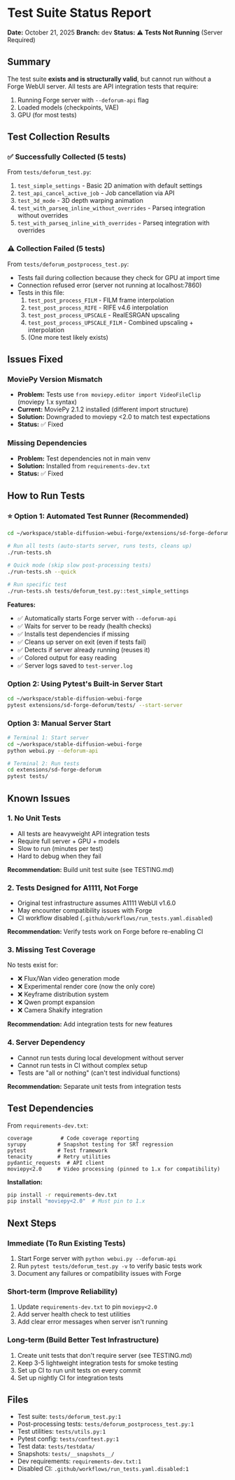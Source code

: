 # Test Suite Status Report

**Date:** October 21, 2025
**Branch:** dev
**Status:** ⚠️ **Tests Not Running** (Server Required)

## Summary

The test suite **exists and is structurally valid**, but cannot run without a Forge WebUI server. All tests are API integration tests that require:
1. Running Forge server with `--deforum-api` flag
2. Loaded models (checkpoints, VAE)
3. GPU (for most tests)

## Test Collection Results

### ✅ Successfully Collected (5 tests)

From `tests/deforum_test.py`:
1. `test_simple_settings` - Basic 2D animation with default settings
2. `test_api_cancel_active_job` - Job cancellation via API
3. `test_3d_mode` - 3D depth warping animation
4. `test_with_parseq_inline_without_overrides` - Parseq integration without overrides
5. `test_with_parseq_inline_with_overrides` - Parseq integration with overrides

### ⚠️ Collection Failed (5 tests)

From `tests/deforum_postprocess_test.py`:
- Tests fail during collection because they check for GPU at import time
- Connection refused error (server not running at localhost:7860)
- Tests in this file:
  1. `test_post_process_FILM` - FILM frame interpolation
  2. `test_post_process_RIFE` - RIFE v4.6 interpolation
  3. `test_post_process_UPSCALE` - RealESRGAN upscaling
  4. `test_post_process_UPSCALE_FILM` - Combined upscaling + interpolation
  5. (One more test likely exists)

## Issues Fixed

### MoviePy Version Mismatch
- **Problem:** Tests use `from moviepy.editor import VideoFileClip` (moviepy 1.x syntax)
- **Current:** MoviePy 2.1.2 installed (different import structure)
- **Solution:** Downgraded to moviepy <2.0 to match test expectations
- **Status:** ✅ Fixed

### Missing Dependencies
- **Problem:** Test dependencies not in main venv
- **Solution:** Installed from `requirements-dev.txt`
- **Status:** ✅ Fixed

## How to Run Tests

### ⭐ Option 1: Automated Test Runner (Recommended)
```bash
cd ~/workspace/stable-diffusion-webui-forge/extensions/sd-forge-deforum

# Run all tests (auto-starts server, runs tests, cleans up)
./run-tests.sh

# Quick mode (skip slow post-processing tests)
./run-tests.sh --quick

# Run specific test
./run-tests.sh tests/deforum_test.py::test_simple_settings
```

**Features:**
- ✅ Automatically starts Forge server with `--deforum-api`
- ✅ Waits for server to be ready (health checks)
- ✅ Installs test dependencies if missing
- ✅ Cleans up server on exit (even if tests fail)
- ✅ Detects if server already running (reuses it)
- ✅ Colored output for easy reading
- ✅ Server logs saved to `test-server.log`

### Option 2: Using Pytest's Built-in Server Start
```bash
cd ~/workspace/stable-diffusion-webui-forge
pytest extensions/sd-forge-deforum/tests/ --start-server
```

### Option 3: Manual Server Start
```bash
# Terminal 1: Start server
cd ~/workspace/stable-diffusion-webui-forge
python webui.py --deforum-api

# Terminal 2: Run tests
cd extensions/sd-forge-deforum
pytest tests/
```

## Known Issues

### 1. **No Unit Tests**
- All tests are heavyweight API integration tests
- Require full server + GPU + models
- Slow to run (minutes per test)
- Hard to debug when they fail

**Recommendation:** Build unit test suite (see TESTING.md)

### 2. **Tests Designed for A1111, Not Forge**
- Original test infrastructure assumes A1111 WebUI v1.6.0
- May encounter compatibility issues with Forge
- CI workflow disabled (`.github/workflows/run_tests.yaml.disabled`)

**Recommendation:** Verify tests work on Forge before re-enabling CI

### 3. **Missing Test Coverage**
No tests exist for:
- ❌ Flux/Wan video generation mode
- ❌ Experimental render core (now the only core)
- ❌ Keyframe distribution system
- ❌ Qwen prompt expansion
- ❌ Camera Shakify integration

**Recommendation:** Add integration tests for new features

### 4. **Server Dependency**
- Cannot run tests during local development without server
- Cannot run tests in CI without complex setup
- Tests are "all or nothing" (can't test individual functions)

**Recommendation:** Separate unit tests from integration tests

## Test Dependencies

From `requirements-dev.txt`:
```
coverage         # Code coverage reporting
syrupy          # Snapshot testing for SRT regression
pytest          # Test framework
tenacity        # Retry utilities
pydantic_requests  # API client
moviepy<2.0     # Video processing (pinned to 1.x for compatibility)
```

**Installation:**
```bash
pip install -r requirements-dev.txt
pip install "moviepy<2.0"  # Must pin to 1.x
```

## Next Steps

### Immediate (To Run Existing Tests)
1. Start Forge server with `python webui.py --deforum-api`
2. Run `pytest tests/deforum_test.py -v` to verify basic tests work
3. Document any failures or compatibility issues with Forge

### Short-term (Improve Reliability)
1. Update `requirements-dev.txt` to pin `moviepy<2.0`
2. Add server health check to test utilities
3. Add clear error messages when server isn't running

### Long-term (Build Better Test Infrastructure)
1. Create unit tests that don't require server (see TESTING.md)
2. Keep 3-5 lightweight integration tests for smoke testing
3. Set up CI to run unit tests on every commit
4. Set up nightly CI for integration tests

## Files

- Test suite: `tests/deforum_test.py:1`
- Post-processing tests: `tests/deforum_postprocess_test.py:1`
- Test utilities: `tests/utils.py:1`
- Pytest config: `tests/conftest.py:1`
- Test data: `tests/testdata/`
- Snapshots: `tests/__snapshots__/`
- Dev requirements: `requirements-dev.txt:1`
- Disabled CI: `.github/workflows/run_tests.yaml.disabled:1`
